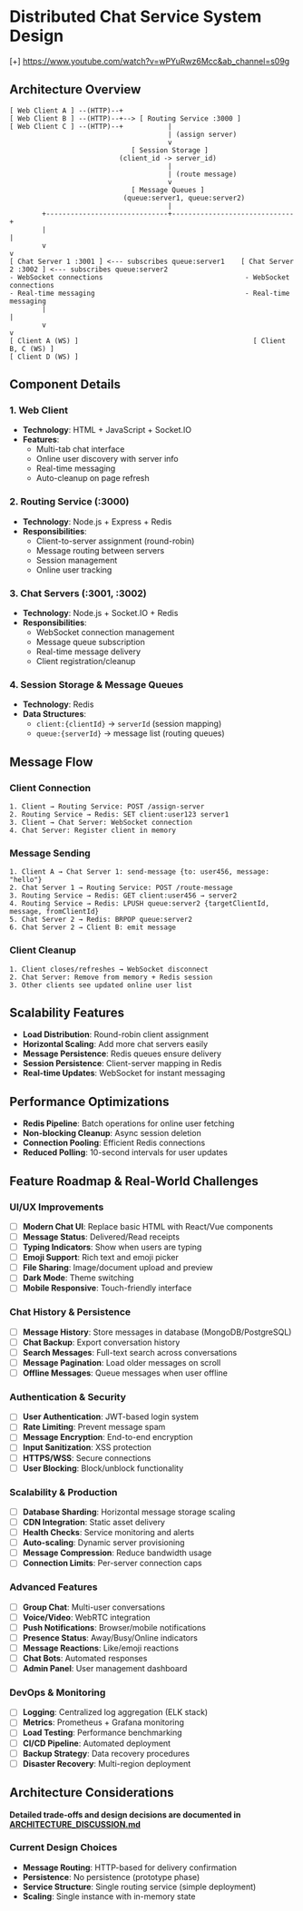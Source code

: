 # Distributed Chat Service System Design  

[+] https://www.youtube.com/watch?v=wPYuRwz6Mcc&ab_channel=s09g

## Architecture Overview  

```
[ Web Client A ] --(HTTP)--+
[ Web Client B ] --(HTTP)--+--> [ Routing Service :3000 ] 
[ Web Client C ] --(HTTP)--+           |
                                       | (assign server)
                                       v
                              [ Session Storage ]
                           (client_id -> server_id)
                                       |
                                       | (route message)
                                       v
                              [ Message Queues ]
                            (queue:server1, queue:server2)
                                       |
        +------------------------------+------------------------------+
        |                                                             |
        v                                                             v
[ Chat Server 1 :3001 ] <--- subscribes queue:server1    [ Chat Server 2 :3002 ] <--- subscribes queue:server2
- WebSocket connections                                   - WebSocket connections  
- Real-time messaging                                     - Real-time messaging
        |                                                             |
        v                                                             v
[ Client A (WS) ]                                           [ Client B, C (WS) ]
[ Client D (WS) ]
```

## Component Details

### 1. Web Client
- **Technology**: HTML + JavaScript + Socket.IO
- **Features**:
  - Multi-tab chat interface
  - Online user discovery with server info
  - Real-time messaging
  - Auto-cleanup on page refresh

### 2. Routing Service (:3000)
- **Technology**: Node.js + Express + Redis
- **Responsibilities**:
  - Client-to-server assignment (round-robin)
  - Message routing between servers
  - Session management
  - Online user tracking

### 3. Chat Servers (:3001, :3002)
- **Technology**: Node.js + Socket.IO + Redis
- **Responsibilities**:
  - WebSocket connection management
  - Message queue subscription
  - Real-time message delivery
  - Client registration/cleanup

### 4. Session Storage & Message Queues
- **Technology**: Redis
- **Data Structures**:
  - `client:{clientId}` → `serverId` (session mapping)
  - `queue:{serverId}` → message list (routing queues)

## Message Flow

### Client Connection
```
1. Client → Routing Service: POST /assign-server
2. Routing Service → Redis: SET client:user123 server1
3. Client → Chat Server: WebSocket connection
4. Chat Server: Register client in memory
```

### Message Sending
```
1. Client A → Chat Server 1: send-message {to: user456, message: "hello"}
2. Chat Server 1 → Routing Service: POST /route-message
3. Routing Service → Redis: GET client:user456 → server2
4. Routing Service → Redis: LPUSH queue:server2 {targetClientId, message, fromClientId}
5. Chat Server 2 → Redis: BRPOP queue:server2
6. Chat Server 2 → Client B: emit message
```

### Client Cleanup
```
1. Client closes/refreshes → WebSocket disconnect
2. Chat Server: Remove from memory + Redis session
3. Other clients see updated online user list
```

## Scalability Features

- **Load Distribution**: Round-robin client assignment
- **Horizontal Scaling**: Add more chat servers easily
- **Message Persistence**: Redis queues ensure delivery
- **Session Persistence**: Client-server mapping in Redis
- **Real-time Updates**: WebSocket for instant messaging

## Performance Optimizations

- **Redis Pipeline**: Batch operations for online user fetching
- **Non-blocking Cleanup**: Async session deletion
- **Connection Pooling**: Efficient Redis connections
- **Reduced Polling**: 10-second intervals for user updates

## Feature Roadmap & Real-World Challenges

### UI/UX Improvements
- [ ] **Modern Chat UI**: Replace basic HTML with React/Vue components
- [ ] **Message Status**: Delivered/Read receipts
- [ ] **Typing Indicators**: Show when users are typing
- [ ] **Emoji Support**: Rich text and emoji picker
- [ ] **File Sharing**: Image/document upload and preview
- [ ] **Dark Mode**: Theme switching
- [ ] **Mobile Responsive**: Touch-friendly interface

### Chat History & Persistence
- [ ] **Message History**: Store messages in database (MongoDB/PostgreSQL)
- [ ] **Chat Backup**: Export conversation history
- [ ] **Search Messages**: Full-text search across conversations
- [ ] **Message Pagination**: Load older messages on scroll
- [ ] **Offline Messages**: Queue messages when user offline

### Authentication & Security
- [ ] **User Authentication**: JWT-based login system
- [ ] **Rate Limiting**: Prevent message spam
- [ ] **Message Encryption**: End-to-end encryption
- [ ] **Input Sanitization**: XSS protection
- [ ] **HTTPS/WSS**: Secure connections
- [ ] **User Blocking**: Block/unblock functionality

### Scalability & Production
- [ ] **Database Sharding**: Horizontal message storage scaling
- [ ] **CDN Integration**: Static asset delivery
- [ ] **Health Checks**: Service monitoring and alerts
- [ ] **Auto-scaling**: Dynamic server provisioning
- [ ] **Message Compression**: Reduce bandwidth usage
- [ ] **Connection Limits**: Per-server connection caps

### Advanced Features
- [ ] **Group Chat**: Multi-user conversations
- [ ] **Voice/Video**: WebRTC integration
- [ ] **Push Notifications**: Browser/mobile notifications
- [ ] **Presence Status**: Away/Busy/Online indicators
- [ ] **Message Reactions**: Like/emoji reactions
- [ ] **Chat Bots**: Automated responses
- [ ] **Admin Panel**: User management dashboard

### DevOps & Monitoring
- [ ] **Logging**: Centralized log aggregation (ELK stack)
- [ ] **Metrics**: Prometheus + Grafana monitoring
- [ ] **Load Testing**: Performance benchmarking
- [ ] **CI/CD Pipeline**: Automated deployment
- [ ] **Backup Strategy**: Data recovery procedures
- [ ] **Disaster Recovery**: Multi-region deployment

## Architecture Considerations

**Detailed trade-offs and design decisions are documented in [ARCHITECTURE_DISCUSSION.md](./ARCHITECTURE_DISCUSSION.md)**

### Current Design Choices
- **Message Routing**: HTTP-based for delivery confirmation
- **Persistence**: No persistence (prototype phase)
- **Service Structure**: Single routing service (simple deployment)
- **Scaling**: Single instance with in-memory state
